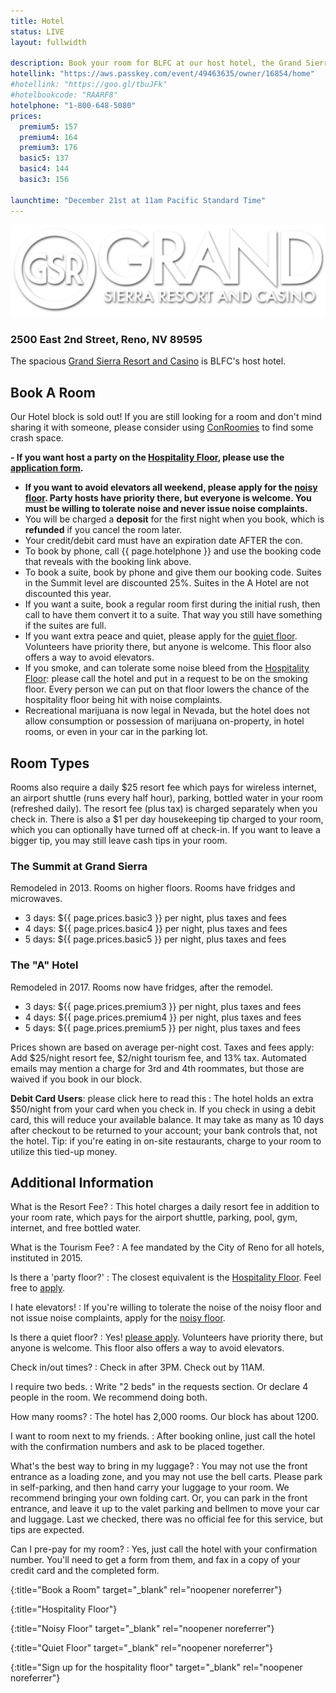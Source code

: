 ```yaml
---
title: Hotel
status: LIVE
layout: fullwidth

description: Book your room for BLFC at our host hotel, the Grand Sierra Resort. 
hotellink: "https://aws.passkey.com/event/49463635/owner/16854/home"
#hotellink: "https://goo.gl/tbuJFk"
#hotelbookcode: "RAARF8"
hotelphone: "1-800-648-5080"
prices:
  premium5: 157
  premium4: 164
  premium3: 176
  basic5: 137
  basic4: 144
  basic3: 156
  
launchtime: "December 21st at 11am Pacific Standard Time"
---
```


<div class="one-full bg-one">
<div class="page-wrapper">

<a href="http://www.grandsierraresort.com/" target="_blank"><img class="aligncenter" src="/assets/img/logo-gsr.png" alt="Grand Sierra Resort and Casino"></a>

### 2500 East 2nd Street, Reno, NV 89595

The spacious <a href="http://www.grandsierraresort.com/" target="_blank">Grand Sierra Resort and Casino</a> is BLFC's host hotel.

<!--
  <a href="https://www.google.com/maps/place/2500+E+2nd+St/@39.5231615,-119.7797565,17z/data=!3m1!4b1!4m2!3m1!1s0x80993f5b7a9a2d7d:0x801e4538bfd9d6ed" target="_blank"><img src="/wp-content/uploads/maps_google.png" alt="Google Maps" width="50" height="50"></a>
  <a href="bingmaps:///?vcp=39.52341~-119.778689&amp;vlvl=18&amp;bb=-119.783984~-119.773393_39.525684~39.521136&amp;sty=r&amp;trfc=0&amp;q=2500 East&amp;where=&amp;nc=&amp;sbb=-119.783984~-119.773393_39.525684~39.521136" target="_blank"><img src="/wp-content/uploads/maps_windows.png" alt="Windows 8 Maps" width="50" height="50"></a>
  <a href="http://www.bing.com/maps/?v=2&amp;cp=39.522690~-119.779091&amp;lvl=16&amp;sty=r&amp;q=2500%20E%202nd%20St%2C%20Reno%2C%20Nevada%2C%20United%20States&amp;form=LMLTCC" target="_blank"><img src="/wp-content/uploads/maps_bing.jpg" alt="Bing Maps" width="50" height="50"></a>
  <a href="https://maps.yahoo.com/businesses/?lat=39.526901200975125&amp;lon=-119.7805666923523&amp;bb=39.531435987760496%2C-119.79090929031372%2C39.52238266995704%2C-119.77022409439087&amp;n=2500%20E%202nd%20St%2C%20Reno%2C%20NV%2089502&amp;bid=29883366&amp;b=Grand%20Sierra%20Resort%20and%20Casino" target="_blank"><img src="/wp-content/uploads/maps_yahoo.jpg" alt="Yahoo Maps" width="50" height="50"></a>
-->


## Book A Room

<!--The hotel booking link will appear below. Please don't mash the refresh button on your browser; we've tested the auto-refresh very thoroughly.
For an even faster experience, use <a target="_blank" href="https://api.goblfc.org/hotel.php">this stripped-down page instead.</a>-->

<!--<iframe style="border:none;width:100%;" src="https://api.goblfc.org/hotel.php?iframe=true"></iframe>-->
Our Hotel block is sold out! If you are still looking for a room and don't mind sharing it with someone, please consider using <a href="https://www.conroomies.com/convention/blfc2018">ConRoomies</a> to find some crash space.

<b>- If you want host a party on the [Hospitality Floor][hospitalityfloor], please use the [application form][partylink].
- If you want to avoid elevators all weekend, please apply for the [noisy floor][noisyfloor]. Party hosts have priority there, but everyone is welcome. You must be willing to tolerate noise and never issue noise complaints.</b>
- You will be charged a **deposit** for the first night when you book, which is **refunded** if you cancel the room later.
- Your credit/debit card must have an expiration date AFTER the con.
- To book by phone, call {{ page.hotelphone }} and use the booking code that reveals with the booking link above.
- To book a suite, book by phone and give them our booking code. Suites in the Summit level are discounted 25%. Suites in the A Hotel are not discounted this year.
- If you want a suite, book a regular room first during the initial rush, then call to have them convert it to a suite. That way you still have something if the suites are full.
- If you want extra peace and quiet, please apply for the [quiet floor][quietfloor]. Volunteers have priority there, but anyone is welcome. This floor also offers a way to avoid elevators.
- If you smoke, and can tolerate some noise bleed from the [Hospitality Floor][hospitalityfloor]: please call the hotel and put in a request to be on the smoking floor. Every person we can put on that floor lowers the chance of the hospitality floor being hit with noise complaints.
- Recreational marijuana is now legal in Nevada, but the hotel does not allow consumption or possession of marijuana on-property, in hotel rooms, or even in your car in the parking lot.

</div>
</div>


<div class="one-full bg-two">
<div class="page-wrapper">

## Room Types

Rooms also require a daily $25 resort fee which pays for wireless internet, an airport shuttle (runs every half hour), parking, bottled water in your room (refreshed daily). The resort fee (plus tax) is charged separately when you check in. There is also a $1 per day housekeeping tip charged to your room, which you can optionally have turned off at check-in. If you want to leave a bigger tip, you may still leave cash tips in your room.

### The Summit at Grand Sierra

Remodeled in 2013. Rooms on higher floors. Rooms have fridges and microwaves.

- 3 days: ${{ page.prices.basic3 }} per night, plus taxes and fees
- 4 days: ${{ page.prices.basic4 }} per night, plus taxes and fees
- 5 days: ${{ page.prices.basic5 }} per night, plus taxes and fees

### The "A" Hotel

Remodeled in 2017. Rooms now have fridges, after the remodel.

- 3 days: ${{ page.prices.premium3 }} per night, plus taxes and fees
- 4 days: ${{ page.prices.premium4 }} per night, plus taxes and fees
- 5 days: ${{ page.prices.premium5 }} per night, plus taxes and fees

Prices shown are based on average per-night cost. Taxes and fees apply: Add $25/night resort fee, $2/night tourism fee, and 13% tax.
Automated emails may mention a charge for 3rd and 4th roommates, but those are waived if you book in our block.

<div class="accordion-list">

**Debit Card Users**\: please click here to read this
: The hotel holds an extra $50/night from your card when you check in. If you check in using a debit card, this will reduce your available balance. It may take as many as 10 days after checkout to be returned to your account; your bank controls that, not the hotel.
  Tip\: if you're eating in on-site restaurants, charge to your room to utilize this tied-up money.

</div>

</div>
</div>


<div class="one-full bg-four">
<div class="page-wrapper">


## Additional Information

<div class="accordion-list">

<!--The block is full; where do I book a room?
: Our block is sold out, but the hotel still has rooms. We recommend you <a href="http://rooms.grandsierraresort.com" target="_blank">book a general-priced room using the GSR website</a>. There are no shuttle services to other hotels. There is <a href="https://www.google.com/maps/place/Baymont+Inn+and+Suites+Reno/@39.5214178,-119.7871447,15.75z/data=!4m8!3m7!1s0x0:0xd92b572278d291d6!5m2!1s2017-06-01!2i4!8m2!3d39.5197985!4d-119.7870469">one small motel within walking distance</a>; it is not an official overflow and is not making any special arrangements for our attendees.-->

What is the Resort Fee?
: This hotel charges a daily resort fee in addition to your room rate, which pays for the airport shuttle, parking, pool, gym, internet, and free bottled water.

What is the Tourism Fee?
: A fee mandated by the City of Reno for all hotels, instituted in 2015.

Is there a 'party floor?'
: The closest equivalent is the [Hospitality Floor][hospitalityfloor]. Feel free to [apply][partylink]. 

I hate elevators!
: If you're willing to tolerate the noise of the noisy floor and not issue noise complaints, apply for the [noisy floor][noisyfloor]. 

Is there a quiet floor?
: Yes! [please apply][quietfloor]. Volunteers have priority there, but anyone is welcome. This floor also offers a way to avoid elevators.

Check in/out times?
: Check in after 3PM. Check out by 11AM.

I require two beds.
: Write "2 beds" in the requests section. Or declare 4 people in the room. We recommend doing both.

How many rooms?
: The hotel has 2,000 rooms. Our block has about 1200.

I want to room next to my friends.
: After booking online, just call the hotel with the confirmation numbers and ask to be placed together.

What's the best way to bring in my luggage?
: You may not use the front entrance as a loading zone, and you may not use the bell carts. Please park in self-parking, and then hand carry your luggage to your room. We recommend bringing your own folding cart.
  Or, you can park in the front entrance, and leave it up to the valet parking and bellmen to move your car and luggage. Last we checked, there was no official fee for this service, but tips are expected.

Can I pre-pay for my room?
: Yes, just call the hotel with your confirmation number. You'll need to get a form from them, and fax in a copy of your credit card and the completed form.

</div>


</div>
</div>

[hotellink]: https://goo.gl/tbuJFk
{:title="Book a Room" target="_blank" rel="noopener noreferrer"}

[hospitalityfloor]: /hospitality-floor/
{:title="Hospitality Floor"}

[noisyfloor]: https://goo.gl/forms/2Xllq6AA6S4s4Wj62
{:title="Noisy Floor" target="_blank" rel="noopener noreferrer"}

[quietfloor]: https://docs.google.com/forms/d/e/1FAIpQLSfNRGJLLPr8x210h4XKj8UfgZOoDDm1kwy9_i8NcHxD4WwcDA/viewform
{:title="Quiet Floor" target="_blank" rel="noopener noreferrer"}

[partylink]: https://docs.google.com/forms/d/e/1FAIpQLSf-IkP8ppQ6SUE8I4-5IOUdbx1MGtYo-dq-ZQr5pEQUZQWP_A/viewform?usp=sf_link
{:title="Sign up for the hospitality floor" target="_blank" rel="noopener noreferrer"}
